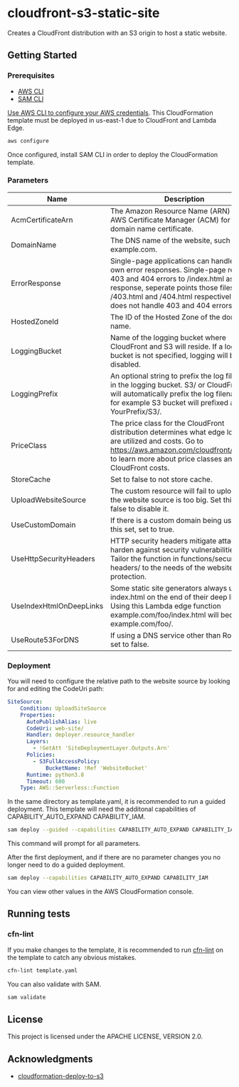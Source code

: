 # cloudfront-s3-static-site
Creates a CloudFront distribution with an S3 origin to host a static website.

## Getting Started

### Prerequisites

- [AWS CLI](https://aws.amazon.com/cli/)
- [SAM CLI](https://docs.aws.amazon.com/serverless-application-model/latest/developerguide/serverless-sam-cli-install.html)

[Use AWS CLI to configure your AWS credentials](https://docs.aws.amazon.com/cli/latest/reference/configure/). This CloudFormation template must be deployed in us-east-1 due to CloudFront and Lambda Edge.

```bash
aws configure
```

Once configured, install SAM CLI in order to deploy the CloudFormation template.

### Parameters

| Name                    | Description                                                  | AllowedValues/Pattern                           | Default        |
| ----------------------- | ------------------------------------------------------------ | ----------------------------------------------- | -------------- |
| AcmCertificateArn       | The Amazon Resource Name (ARN) of an AWS Certificate Manager (ACM) for your domain name certificate. | N/A                                             | N/A            |
| DomainName              | The DNS name of the website, such as example.com.            | N/A                                             | N/A            |
| ErrorResponse           | Single-page applications can handle their own error responses. Single-page returns 403 and 404 errors to /index.html as a 200 response, seperate points those files to /403.html and /404.html respectively, none does not handle 403 and 404 errors. | single-page, separate, none                     | N/A            |
| HostedZoneId            | The ID of the Hosted Zone of the domain name.                | N/A                                             | N/A            |
| LoggingBucket           | Name of the logging bucket where CloudFront and S3  will reside. If a logging bucket is not specified, logging will be disabled. | N/A                                             |                |
| LoggingPrefix           | An optional string to prefix the log filenames in the logging bucket. S3/ or CloudFront/ will automatically prefix the log filenames, for example S3 bucket  will prefixed as YourPrefix/S3/. | .*\/$                                           | /              |
| PriceClass              | The price class for the CloudFront distribution determines what edge locations are utilized and costs. Go to https://aws.amazon.com/cloudfront/pricing/ to learn more about price classes and other CloudFront costs. | PriceClass_100, PriceClass_200, PriceClass_ All | PriceClass_all |
| StoreCache              | Set to false to not store cache.                             | true, false                                     | true           |
| UploadWebsiteSource     | The custom resource will fail to upload if the website source is too big. Set this to false to disable it. | true, false                                     | true           |
| UseCustomDomain         | If there is a custom domain being used with this set, set to true. | true, false                                     | true           |
| UseHttpSecurityHeaders  | HTTP security headers mitigate attacks and harden against security vulnerabilities. Tailor the function in functions/security-headers/ to the needs of the website for full protection. | true, false                                     | true           |
| UseIndexHtmlOnDeepLinks | Some static site generators always use index.html on the end of their deep links. Using this Lambda edge function example.com/foo/index.html will become example.com/foo/. | true, false                                     | false          |
| UseRoute53ForDNS        | If using a DNS service other than Route 53, set to false.    | true, false                                     | true           |

### Deployment

You will need to configure the relative path to the website source by looking for and editing the CodeUri path:

```yaml
SiteSource:
    Condition: UploadSiteSource
    Properties:
      AutoPublishAlias: live
      CodeUri: web-site/
      Handler: deployer.resource_handler
      Layers:
        - !GetAtt 'SiteDeploymentLayer.Outputs.Arn'
      Policies:
        - S3FullAccessPolicy:
            BucketName: !Ref 'WebsiteBucket'
      Runtime: python3.8
      Timeout: 600
    Type: AWS::Serverless::Function
```

In the same directory as template.yaml, it is recommended to run a guided deployment. This template will need the additonal capabilities of CAPABILITY_AUTO_EXPAND CAPABILITY_IAM.

```bash
sam deploy --guided --capabilities CAPABILITY_AUTO_EXPAND CAPABILITY_IAM 
```

This command will prompt for all parameters.

After the first deployment, and if there are no parameter changes you no longer need to do a guided deployment.

```bash
sam deploy --capabilities CAPABILITY_AUTO_EXPAND CAPABILITY_IAM 
```

You can view other values in the AWS CloudFormation console.

## Running tests

### cfn-lint

If you make changes to the template, it is recommended to run [cfn-lint](https://github.com/aws-cloudformation/cfn-python-lint) on the template to catch any obvious mistakes.

```bash
cfn-lint template.yaml
```

You can also validate with SAM.

```bash
sam validate
```

## License

This project is licensed under the APACHE LICENSE, VERSION 2.0.

## Acknowledgments

* [cloudformation-deploy-to-s3](https://github.com/serverlesspub/cloudformation-deploy-to-s3)